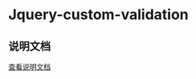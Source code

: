 # Jquery-custom-validation

## 说明文档
[查看说明文档](http://www.intolearn.com/2017/07/08/jquery-validate%E6%8F%92%E4%BB%B6%E8%87%AA%E5%AE%9A%E4%B9%89%E9%AA%8C%E8%AF%81%E6%80%BB%E7%BB%93/ "查看说明文档")  
